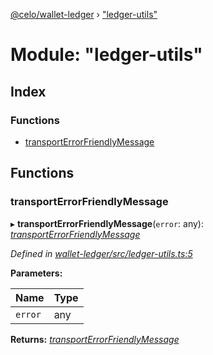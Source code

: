 [@celo/wallet-ledger](../README.md) › ["ledger-utils"](_ledger_utils_.md)

# Module: "ledger-utils"

## Index

### Functions

* [transportErrorFriendlyMessage](_ledger_utils_.md#transporterrorfriendlymessage)

## Functions

###  transportErrorFriendlyMessage

▸ **transportErrorFriendlyMessage**(`error`: any): *[transportErrorFriendlyMessage](_ledger_utils_.md#transporterrorfriendlymessage)*

*Defined in [wallet-ledger/src/ledger-utils.ts:5](https://github.com/celo-org/celo-monorepo/blob/master/packages/sdk/wallets/wallet-ledger/src/ledger-utils.ts#L5)*

**Parameters:**

Name | Type |
------ | ------ |
`error` | any |

**Returns:** *[transportErrorFriendlyMessage](_ledger_utils_.md#transporterrorfriendlymessage)*
